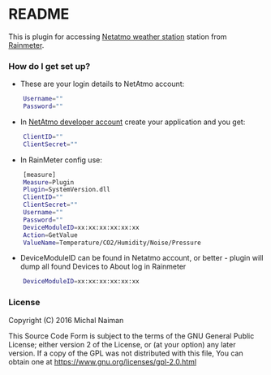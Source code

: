 # README #

This is plugin for accessing [Netatmo weather station] station from [Rainmeter].

### How do I get set up? ###

* These are your login details to NetAtmo account:
```sh
    Username=""
    Password=""
```

* In [NetAtmo developer account] create your application and you get:
```sh
    ClientID=""
    ClientSecret=""
```
* In RainMeter config use:

```sh
    [measure]
    Measure=Plugin
    Plugin=SystemVersion.dll
    ClientID=""
    ClientSecret=""
    Username=""
    Password=""
    DeviceModuleID=xx:xx:xx:xx:xx:xx
    Action=GetValue
    ValueName=Temperature/CO2/Humidity/Noise/Pressure
```

* DeviceModuleID can be found in Netatmo account, or better - plugin will dump all found Devices to About log in Rainmeter
```sh
    DeviceModuleID=xx:xx:xx:xx:xx:xx
```

### License ###

Copyright (C) 2016 Michal Naiman

This Source Code Form is subject to the terms of the GNU General Public License; either version 2 of the License, or (at your option) any later version. If a copy of the GPL was not distributed with this file, You can obtain one at <https://www.gnu.org/licenses/gpl-2.0.html>

   [Netatmo weather station]: <https://www.netatmo.com/product/station>
   [Rainmeter]: <https://www.rainmeter.net/>
   [NetAtmo developer account]: <https://dev.netatmo.com/>